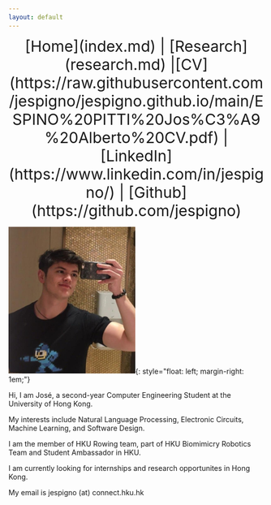 ```yaml
---
layout: default
---
```


<div style="font-size: 30px; text-align: center;" markdown="1">
[Home](index.md) | [Research](research.md) |[CV](https://raw.githubusercontent.com/jespigno/jespigno.github.io/main/ESPINO%20PITTI%20Jos%C3%A9%20Alberto%20CV.pdf) | [LinkedIn](https://www.linkedin.com/in/jespigno/) | [Github](https://github.com/jespigno) 
</div>

[<img src="profile.jpeg" width="250"/>](profile.jpeg){: style="float: left; margin-right: 1em;"}

Hi, I am José, a second-year Computer Engineering Student at the University of Hong Kong.

My interests include Natural Language Processing, Electronic Circuits, Machine Learning, and Software Design.

I am the member of HKU Rowing team, part of HKU Biomimicry Robotics Team and Student Ambassador in HKU.

I am currently looking for internships and research opportunites in Hong Kong.

My email is jespigno (at) connect.hku.hk


